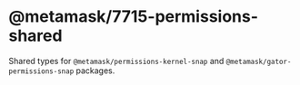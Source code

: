 # @metamask/7715-permissions-shared

Shared types for `@metamask/permissions-kernel-snap` and `@metamask/gator-permissions-snap` packages.
